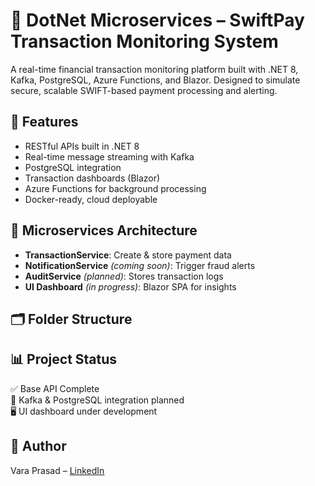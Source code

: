 # 💸 DotNet Microservices – SwiftPay Transaction Monitoring System

A real-time financial transaction monitoring platform built with .NET 8, Kafka, PostgreSQL, Azure Functions, and Blazor. Designed to simulate secure, scalable SWIFT-based payment processing and alerting.

## 🚀 Features

- RESTful APIs built in .NET 8
- Real-time message streaming with Kafka
- PostgreSQL integration
- Transaction dashboards (Blazor)
- Azure Functions for background processing
- Docker-ready, cloud deployable

## 🔧 Microservices Architecture

- **TransactionService**: Create & store payment data
- **NotificationService** *(coming soon)*: Trigger fraud alerts
- **AuditService** *(planned)*: Stores transaction logs
- **UI Dashboard** *(in progress)*: Blazor SPA for insights

## 🗂️ Folder Structure


## 📊 Project Status

✅ Base API Complete  
🔄 Kafka & PostgreSQL integration planned  
🖥️ UI dashboard under development

## 🙌 Author

Vara Prasad – [LinkedIn](https://www.linkedin.com/in/prasad-2040935-p/)
